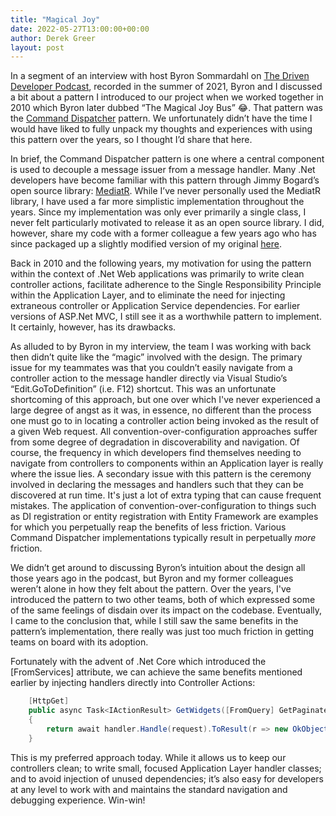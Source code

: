 ```yaml
---
title: "Magical Joy"
date: 2022-05-27T13:00:00+00:00
author: Derek Greer
layout: post
---
```


In a segment of an interview with host Byron Sommardahl on [The Driven Developer Podcast](https://podcasts.apple.com/us/podcast/all-things-senior-derek-greer/id1584867029?i=1000541910261), recorded in the summer of 2021, Byron and I discussed a bit about a pattern I introduced to our project when we worked together in 2010 which Byron later dubbed “The Magical Joy Bus” 😂. That pattern was the [Command Dispatcher](https://stackoverflow.com/a/65295855/1219618) pattern. We unfortunately didn’t have the time I would have liked to fully unpack my thoughts and experiences with using this pattern over the years, so I thought I’d share that here.

In brief, the Command Dispatcher pattern is one where a central component is used to decouple a message issuer from a message handler. Many .Net developers have become familiar with this pattern through Jimmy Bogard’s open source library: [MediatR](https://www.nuget.org/packages/MediatR/). While I’ve never personally used the MediatR library, I have used a far more simplistic implementation throughout the years. Since my implementation was only ever primarily a single class, I never felt particularly motivated to release it as an open source library. I did, however, share my code with a former colleague a few years ago who has since packaged up a slightly modified version of my original [here](https://github.com/joelbrinkley/dispatch).

Back in 2010 and the following years, my motivation for using the pattern within the context of .Net Web applications was primarily to write clean controller actions, facilitate adherence to the Single Responsibility Principle within the Application Layer, and to eliminate the need for injecting extraneous controller or Application Service dependencies. For earlier versions of ASP.Net MVC, I still see it as a worthwhile pattern to implement. It certainly, however, has its drawbacks.

As alluded to by Byron in my interview, the team I was working with back then didn’t quite like the “magic” involved with the design. The primary issue for my teammates was that you couldn’t easily navigate from a controller action to the message handler directly via Visual Studio’s “Edit.GoToDefinition” (i.e. F12) shortcut. This was an unfortunate shortcoming of this approach, but one over which I've never experienced a large degree of angst as it was, in essence, no different than the process one must go to in locating a controller action being invoked as the result of a given Web request. All convention-over-configuration approaches suffer from some degree of degradation in discoverability and navigation. Of course, the frequency in which developers find themselves needing to navigate from controllers to components within an Application layer is really where the issue lies. A secondary issue with this pattern is the ceremony involved in declaring the messages and handlers such that they can be discovered at run time. It's just a lot of extra typing that can cause frequent mistakes. The application of convention-over-configuration to things such as DI registration or entity registration with Entity Framework are examples for which you perpetually reap the benefits of less friction. Various Command Dispatcher implementations typically result in perpetually _more_ friction.

We didn’t get around to discussing Byron’s intuition about the design all those years ago in the podcast, but Byron and my former colleagues weren’t alone in how they felt about the pattern. Over the years, I've introduced the pattern to two other teams, both of which expressed some of the same feelings of disdain over its impact on the codebase. Eventually, I came to the conclusion that, while I still saw the same benefits in the pattern’s implementation, there really was just too much friction in getting teams on board with its adoption.

Fortunately with the advent of .Net Core which introduced the [FromServices] attribute, we can achieve the same benefits mentioned earlier by injecting handlers directly into Controller Actions:

```csharp
    [HttpGet]
    public async Task<IActionResult> GetWidgets([FromQuery] GetPaginatedWidgetsRequest request, [FromServices] GetWidgetsRequestHandler handler)
    {
        return await handler.Handle(request).ToResult(r => new OkObjectResult(r), r => BadRequest());
    }
```

This is my preferred approach today. While it allows us to keep our controllers clean; to write small, focused Application Layer handler classes; and to avoid injection of unused dependencies; it’s also easy for developers at any level to work with and maintains the standard navigation and debugging experience. Win-win!
